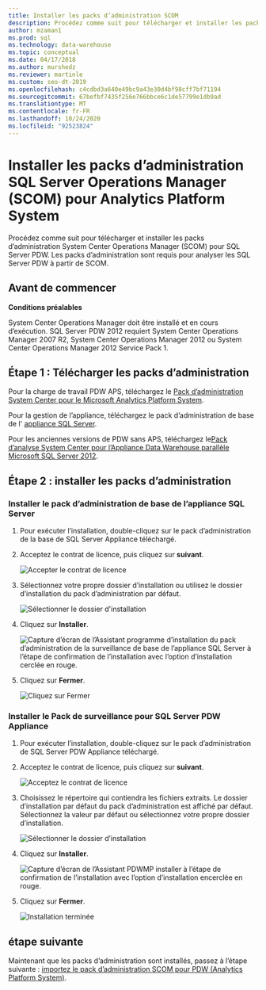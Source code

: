 ```yaml
---
title: Installer les packs d’administration SCOM
description: Procédez comme suit pour télécharger et installer les packs d’administration System Center Operations Manager (SCOM) pour SQL Server PDW. Les packs d’administration sont requis pour analyser les SQL Server PDW à partir de SCOM.
author: mzaman1
ms.prod: sql
ms.technology: data-warehouse
ms.topic: conceptual
ms.date: 04/17/2018
ms.author: murshedz
ms.reviewer: martinle
ms.custom: seo-dt-2019
ms.openlocfilehash: c4cdbd3a640e49bc9a43e30d4bf98cff7bf71194
ms.sourcegitcommit: 67befbf7435f256e766bbce6c1de57799e1db9ad
ms.translationtype: MT
ms.contentlocale: fr-FR
ms.lasthandoff: 10/24/2020
ms.locfileid: "92523824"
---
```

# <a name="install-sql-server-operations-manager-scom-management-packs-for-analytics-platform-system"></a>Installer les packs d’administration SQL Server Operations Manager (SCOM) pour Analytics Platform System
Procédez comme suit pour télécharger et installer les packs d’administration System Center Operations Manager (SCOM) pour SQL Server PDW. Les packs d’administration sont requis pour analyser les SQL Server PDW à partir de SCOM.  
  
## <a name="before-you-begin"></a><a name="BeforeBegin"></a>Avant de commencer  
**Conditions préalables**  
  
System Center Operations Manager doit être installé et en cours d’exécution. SQL Server PDW 2012 requiert System Center Operations Manager 2007 R2, System Center Operations Manager 2012 ou System Center Operations Manager 2012 Service Pack 1.  
  
## <a name="step-1-download-the-management-packs"></a><a name="Step1"></a>Étape 1 : Télécharger les packs d’administration  
Pour la charge de travail PDW APS, téléchargez le [Pack d’administration System Center pour le Microsoft Analytics Platform System](https://go.microsoft.com/fwlink/?LinkId=396857).  
  
Pour la gestion de l’appliance, téléchargez le pack d’administration de base de l' [appliance SQL Server](/previous-versions/system-center/packs/gg602398(v=technet.10)).  
  
Pour les anciennes versions de PDW sans APS, téléchargez le[Pack d’analyse System Center pour l’Appliance Data Warehouse parallèle Microsoft SQL Server 2012](./download-and-apply-microsoft-updates.md?view=aps-pdw-2016-au7).  
  
<!-- MISSING LINKS - For the HDInsight workload, download the [System Center Management Pack for HDInsight](https://go.microsoft.com/fwlink/?LinkId=390208).  -->
  
## <a name="step-2-install-the-management-packs"></a><a name="Step2"></a>Étape 2 : installer les packs d’administration  
  
### <a name="install-the-sql-server-appliance-base-management-pack"></a>Installer le pack d’administration de base de l’appliance SQL Server  
  
1.  Pour exécuter l’installation, double-cliquez sur le pack d’administration de la base de SQL Server Appliance téléchargé.  
  
2.  Acceptez le contrat de licence, puis cliquez sur **suivant**.  
  
    ![Accepter le contrat de licence](./media/install-the-scom-management-packs/SCOM_licnse_agrmt.png "SCOM_licnse_agrmt")  
  
3.  Sélectionnez votre propre dossier d’installation ou utilisez le dossier d’installation du pack d’administration par défaut.  
  
    ![Sélectionner le dossier d'installation](./media/install-the-scom-management-packs/SCOM_licnse_agrmt2.png "SCOM_licnse_agrmt2")  
  
4.  Cliquez sur **Installer**.  
  
    ![Capture d’écran de l’Assistant programme d’installation du pack d’administration de la surveillance de base de l’appliance SQL Server à l’étape de confirmation de l’installation avec l’option d’installation cerclée en rouge.](./media/install-the-scom-management-packs/SCOM_licnse_agrmt3.png "SCOM_licnse_agrmt3")  
  
5.  Cliquez sur **Fermer**.  
  
    ![Cliquez sur Fermer](./media/install-the-scom-management-packs/SCOM_licnse_agrmt4.png "SCOM_licnse_agrmt4")  
  
### <a name="install-the-monitoring-pack-for-sql-server-pdw-appliance"></a>Installer le Pack de surveillance pour SQL Server PDW Appliance  
  
1.  Pour exécuter l’installation, double-cliquez sur le pack d’administration de SQL Server PDW Appliance téléchargé.  
  
2.  Acceptez le contrat de licence, puis cliquez sur **suivant**.  
  
    ![Acceptez le contrat de licence](./media/install-the-scom-management-packs/SCOM_licnse_agmtB.png "SCOM_licnse_agmtB")  
  
3.  Choisissez le répertoire qui contiendra les fichiers extraits. Le dossier d’installation par défaut du pack d’administration est affiché par défaut. Sélectionnez la valeur par défaut ou sélectionnez votre propre dossier d’installation.  
  
    ![Sélectionner le dossier d’installation](./media/install-the-scom-management-packs/SCOM_licnse_agmtB1.png "SCOM_licnse_agmtB1")  
  
4.  Cliquez sur **Installer**.  
  
    ![Capture d’écran de l’Assistant PDWMP installer à l’étape de confirmation de l’installation avec l’option d’installation encerclée en rouge.](./media/install-the-scom-management-packs/SCOM_licnse_agmtB2.png "SCOM_licnse_agmtB2")  
  
5.  Cliquez sur **Fermer**.  
  
    ![Installation terminée](./media/install-the-scom-management-packs/SCOM_licnse_agmtB3.png "SCOM_licnse_agmtB3")  
  
## <a name="next-step"></a>étape suivante  
Maintenant que les packs d’administration sont installés, passez à l’étape suivante : [importez le pack d’administration SCOM pour PDW &#40;Analytics Platform System&#41;](import-the-scom-management-pack-for-pdw.md).  
  
<!-- MISSING LINKS ## See Also  
[Common Metadata Query Examples &#40;SQL Server PDW&#41;](../sqlpdw/common-metadata-query-examples-sql-server-pdw.md)  -->
